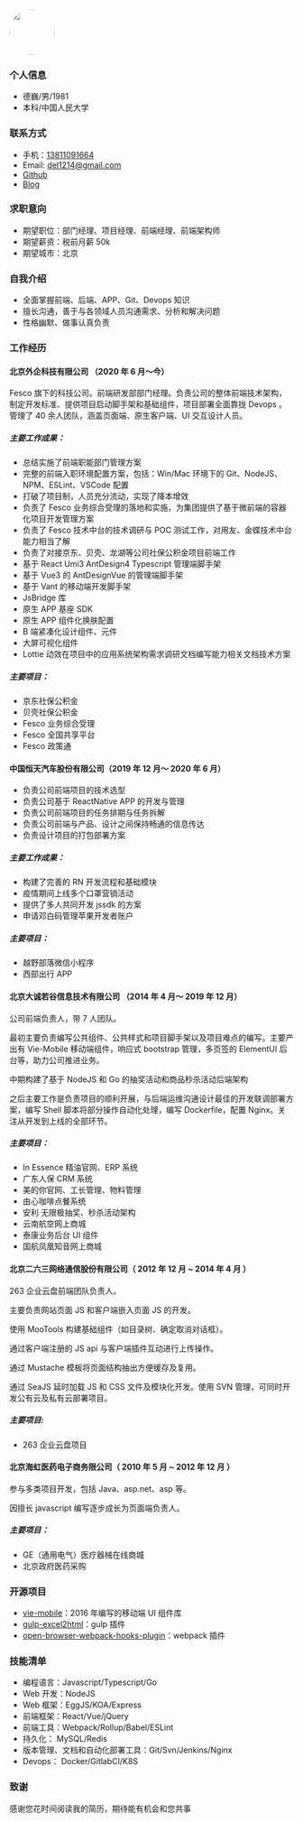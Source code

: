 ### <img src="./avatar_40.jpg" width="80" height="80" style="border-radius: 50px;">

### 个人信息

- 德巍/男/1981
- 本科/中国人民大学

### 联系方式

- 手机：[13811091664](tel:13811091664)
- Email: [del1214@gmail.com](mailto:del1214@gmail.com)
- [Github](https://github.com/del1214)
- [Blog](https://del1214.github.io)

### 求职意向

- 期望职位：部门经理、项目经理、前端经理、前端架构师
- 期望薪资：税前月薪 50k
- 期望城市：北京

### 自我介绍

- 全面掌握前端、后端、APP、Git、Devops 知识
- 擅长沟通，善于与各领域人员沟通需求、分析和解决问题
- 性格幽默、做事认真负责

### 工作经历

#### 北京外企科技有限公司 （2020 年 6 月～今）

Fesco 旗下的科技公司。前端研发部部门经理。负责公司的整体前端技术架构，制定开发标准、提供项目启动脚手架和基础组件，项目部署全面靠拢 Devops 。管理了 40 余人团队，涵盖页面端、原生客户端、UI 交互设计人员。

##### 主要工作成果：

- 总结实施了前端职能部门管理方案
- 完整的前端入职环境配置方案，包括：Win/Mac 环境下的 Git、NodeJS、NPM、ESLint、VSCode 配置
- 打破了项目制，人员充分流动，实现了降本增效
- 负责了 Fesco 业务综合受理的落地和实施，为集团提供了基于微前端的容器化项目开发管理方案
- 负责了 Fesco 技术中台的技术调研与 POC 测试工作，对用友、金蝶技术中台能力相当了解
- 负责了对接京东、贝壳、龙湖等公司社保公积金项目前端工作
- 基于 React Umi3 AntDesign4 Typescript 管理端脚手架
- 基于 Vue3 的 AntDesignVue 的管理端脚手架
- 基于 Vant 的移动端开发脚手架
- JsBridge 库
- 原生 APP 基座 SDK
- 原生 APP 组件化换肤配置
- B 端紧凑化设计组件、元件
- 大屏可视化组件
- Lottie 动效在项目中的应用系统架构需求调研文档编写能力相关文档技术方案

##### 主要项目：

- 京东社保公积金
- 贝壳社保公积金
- Fesco 业务综合受理
- Fesco 全国共享平台
- Fesco 政策通

#### 中国恒天汽车股份有限公司（2019 年 12 月～ 2020 年 6 月）

- 负责公司前端项目的技术选型
- 负责公司基于 ReactNative APP 的开发与管理
- 负责公司前端项目的任务排期与任务拆解
- 负责公司前端与产品、设计之间保持畅通的信息传达
- 负责设计项目的打包部署方案

##### 主要工作成果：

- 构建了完善的 RN 开发流程和基础模块
- 疫情期间上线多个口罩营销活动
- 提供了多人共同开发 jssdk 的方案
- 申请邓白码管理苹果开发者账户

##### 主要项目：

- 越野部落微信小程序
- 西部出行 APP

#### 北京大诚若谷信息技术有限公司 （2014 年 4 月～ 2019 年 12 月）

公司前端负责人，带 7 人团队。

最初主要负责编写公共组件、公共样式和项目脚手架以及项目难点的编写。主要产出有 Vie-Mobile 移动端组件，响应式 bootstrap 管理，多页签的 ElementUI 后台等，助力公司推进业务。

中期构建了基于 NodeJS 和 Go 的抽奖活动和商品秒杀活动后端架构

之后主要工作是负责项目的顺利开展，与后端运维沟通设计最佳的开发联调部署方案，编写 Shell 脚本将部分操作自动化处理，编写 Dockerfile，配置 Nginx。关注从开发到上线的全部环节。

##### 主要项目：

- In Essence 精油官网、ERP 系统
- 广东人保 CRM 系统
- 美的你官网、工长管理、物料管理
- 由心咖啡点餐系统
- 安利 无限极抽奖、秒杀活动架构
- 云南航空网上商城
- 泰康业务后台 UI 组件
- 国航凤凰知音网上商城

#### 北京二六三网络通信股份有限公司（ 2012 年 12 月 ~ 2014 年 4 月 ）

263 企业云盘前端团队负责人。

主要负责网站页面 JS 和客户端嵌入页面 JS 的开发。

使用 MooTools 构建基础组件（如目录树、确定取消对话框）。

通过客户端注册的 JS api 与客户端插件互动进行上传操作。

通过 Mustache 模板将页面结构抽出方便缓存及复用。

通过 SeaJS 延时加载 JS 和 CSS 文件及模块化开发。使用 SVN 管理，可同时开发公有云及私有云部署项目。

##### 主要项目:

- 263 企业云盘项目

#### 北京海虹医药电子商务限公司（ 2010 年 5 月 ~ 2012 年 12 月 ）

参与多类项目开发，包括 Java、asp.net、asp 等。

因擅长 javascript 编写逐步成长为页面端负责人。

##### 主要项目：

- GE（通用电气）医疗器械在线商城
- 北京政府医药采购

### 开源项目

- [vie-mobile](https://github.com/del1214/vie-mobile)：2016 年编写的移动端 UI 组件库
- [gulp-excel2html](https://github.com/del1214/gulp-excel2html)：gulp 插件
- [open-browser-webpack-hooks-plugin](https://github.com/del1214/open-browser-webpack-plugin)：webpack 插件

### 技能清单

- 编程语言：Javascript/Typescript/Go
- Web 开发：NodeJS
- Web 框架：EggJS/KOA/Express
- 前端框架：React/Vue/jQuery
- 前端工具：Webpack/Rollup/Babel/ESLint
- 持久化： MySQL/Redis
- 版本管理、文档和自动化部署工具：Git/Svn/Jenkins/Nginx
- Devops： Docker/GitlabCI/K8S

### 致谢

感谢您花时间阅读我的简历，期待能有机会和您共事
